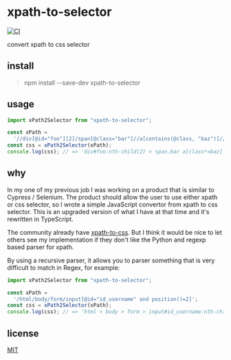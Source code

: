 # xpath-to-selector
[![CI](https://github.com/steambap/xpath-to-selector/actions/workflows/main.yaml/badge.svg)](https://github.com/steambap/xpath-to-selector/actions/workflows/main.yaml)

convert xpath to css selector

## install
> npm install --save-dev xpath-to-selector

## usage
```JavaScript
import xPath2Selector from "xpath-to-selector";

const xPath =
  '//div[@id="foo"][2]/span[@class="bar"]//a[contains(@class, "baz")]//img[1]';
const css = xPath2Selector(xPath);
console.log(css); // => 'div#foo:nth-child(2) > span.bar a[class*=baz] img:nth-child(1)'
```

## why
In my one of my previous job I was working on a product that is similar to Cypress / Selenium. The product should allow the user to use either xpath or css selector, so I wrote a simple JavaScript convertor from xpath to css selector. This is an upgraded version of what I have at that time and it's rewritten in TypeScript.

The community already have [xpath-to-css](https://github.com/svenheden/xpath-to-css). But I think it would be nice to let others see my implementation if they don't like the Python and regexp based parser for xpath.

By using a recursive parser, it allows you to parser something that is very difficult to match in Regex, for example:
```JavaScript
import xPath2Selector from "xpath-to-selector";

const xPath =
  '/html/body/form/input[@id="id_username" and position()=2]';
const css = xPath2Selector(xPath);
console.log(css); // => 'html > body > form > input#id_username:nth-child(2)'
```

## license
[MIT](LICENSE)
